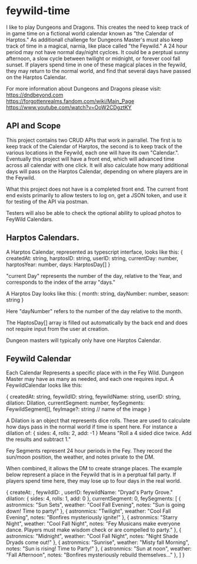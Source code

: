 # feywild-time

I like to play Dungeons and Dragons. This creates the need to keep track of in game time on a fictional world calendar known as "the Calendar of Harptos." As additionall challenge for Dungeons Master's must also keep track of time in a magical, narnia, like place called "the Feywild." A 24 hour period may not have normal day/night cyclces. It could be a perptual sunny afternoon, a slow cycle between twilight or midnight, or forever cool fall sunset. If players spend time in one of these magical places in the feywild, they may return to the normal world, and find that several days have passed on the Harptos Calendar.

For more information about Dungeons and Dragons please visit:
https://dndbeyond.com
https://forgottenrealms.fandom.com/wiki/Main_Page
https://www.youtube.com/watch?v=OoW2CDgztKY

## API and Scope
This project contains two CRUD APIs that work in parrallel. The first is to keep track of the Calendar of Harptos, the second is to keep track of the various locations in the Feywild, each one will have its own "Calendar.". Eventually this project will have a front end, which will advanced time across all calendar with one click. It will also calculate how many additional days will pass on the Harptos Calendar, depending on where players are in the Feywild.

What this project does not have is a completed front end. The current front end exists primarily to allow testers to log on, get a JSON token, and use it for testing of the API via postman.

Testers will also be able to check the optional ability to upload photos to FeyWild Calendars.

## Harptos Calendars.

A Harptos Calendar, represented as typescript interface, looks like this:
{
    createdAt: string,
    harptosID: string,
    userID: string,
    currentDay: number,
    harptosYear: number,
    days: HarptosDay[]
}

"current Day" represents the number of the day, relative to the Year, and corresponds to the index of the array "days."

A Harptos Day looks like this:
{
    month: string,
    dayNumber: number,
    season: string
}

Here "dayNumber" refers to the number of the day relative to the month.

The HaptosDay[] array is filled out automatically by the back end and does not require input from the user at creation.

Dungeon masters will typically only have one Harptos Calendar.

## Feywild Calendar

Each Calendar Represents a specific place with in the Fey Wild. Dungeon Master may have as many as needed, and each one requires input. A FeywildCalendar looks like this:

{
    createdAt: string,
    feywildID: string,
    feywildName: string,
    userID: string,
    dilation: Dilation,
    currentSegment: number,
    feySegments: FeywildSegment[],
    feyImage?: string // name of the image
}

A Dilation is an object that represents dice rolls. These are used to calculate how days pass in the normal world if time is spent here. For instance a dilation of:
{
    sides: 4,
    rolls: 2,
    add: -1
}
Means "Roll a 4 sided dice twice. Add the results and subtract 1."

Fey Segments represent 24 hour periods in the Fey. They record the sun/moon position, the weather, and notes private to the DM.

When combined, it allows the DM to create strange places. The example below represent a place in the Feywild that is in a perptual fall party. If players spend time here, they may lose up to four days in the real world.

{
    createAt: <timeStamp>,
    feywildID: <UniqueID>,
    userID: <UserID>
    feywildName: "Dryad's Party Grove."
    dilation: {
        sides: 4,
        rolls: 1,
        add: 0
    },
    currentSegment: 0,
    feySegments: [
        {
            astronmics: "Sun Sets",
            weather: "Cool Fall Evening",
            notes: "Sun is going down! Time to party!"
        },
        {
            astronmics: "Twilight",
            weather: "Cool Fall Evening",
            notes: "Bonfires mysteriously ignite!"
        },
        {
            astronmics: "Starry Night",
            weather: "Cool Fall Night",
            notes: "Fey Musicans make everyone dance. Players must make wisdom check or are compelled to party."
        },
        {
            astronmics: "Midnight",
            weather: "Cool Fall Night",
            notes: "Night Shade Dryads come out!"
        },
        {
            astronmics: "Sunrise",
            weather: "Misty fall Morning",
            notes: "Sun is rising! Time to Party!"
        },
        {
            astronmics: "Sun at noon",
            weather: "Fall Afternoon",
            notes: "Bonfires mysteriously rebuild themselves..."
        },
    ]
}
